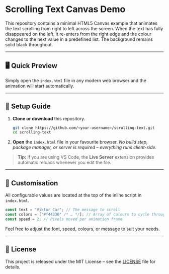 # Scrolling Text Canvas Demo

This repository contains a minimal HTML5 Canvas example that animates the text scrolling from right to left across the screen. When the text has fully disappeared on the left, it re-enters from the right edge and the colour changes to the next value in a predefined list. The background remains solid black throughout.

---

## 🖥️ Quick Preview

Simply open the `index.html` file in any modern web browser and the animation will start automatically.

---

## 🚀 Setup Guide

1. **Clone or download** this repository.
   ```bash
   git clone https://github.com/<your-username>/scrolling-text.git
   cd scrolling-text
   ```
2. **Open** the `index.html` file in your favourite browser.
   _No build step, package manager, or server is required – everything runs client-side._

> **Tip:** If you are using VS Code, the **Live Server** extension provides automatic reloads whenever you edit the file.

---

## 🔧 Customisation

All configurable values are located at the top of the inline script in `index.html`.

```js
const text = "Viktor Car"; // The message to scroll
const colors = ["#f44336" /* … */]; // Array of colours to cycle through
const speed = 2; // Pixels moved per animation frame
```

Feel free to adjust the font, speed, colours, or message to suit your needs.

---

## 📄 License

This project is released under the MIT License – see the [LICENSE](LICENSE) file for details.
